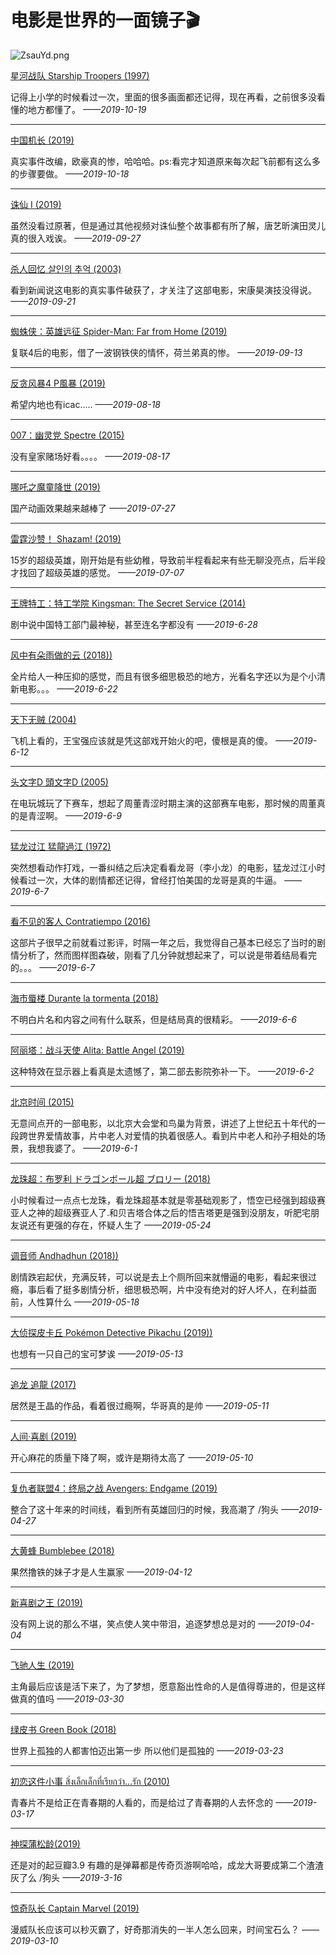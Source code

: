 # 电影是世界的一面镜子🎬

<img src="https://s2.ax1x.com/2019/07/09/Z6NSHS.md.png" alt="ZsauYd.png" border="0" />


[星河战队 Starship Troopers (1997)](https://movie.douban.com/subject/1295384/)

记得上小学的时候看过一次，里面的很多画面都还记得，现在再看，之前很多没看懂的地方都懂了。    *——2019-10-19*

---


[中国机长 (2019)](https://movie.douban.com/subject/30295905/?from=tag_all)

真实事件改编，欧豪真的惨，哈哈哈。ps:看完才知道原来每次起飞前都有这么多的步骤要做。    *——2019-10-18*

---


[诛仙 Ⅰ (2019)](https://movie.douban.com/subject/25779217/)

虽然没看过原著，但是通过其他视频对诛仙整个故事都有所了解，唐艺昕演田灵儿真的很入戏诶。    *——2019-09-27*

---

[杀人回忆 살인의 추억 (2003)](https://movie.douban.com/subject/1300299/)

看到新闻说这电影的真实事件破获了，才关注了这部电影，宋康昊演技没得说。    *——2019-09-21*

---

[蜘蛛侠：英雄远征 Spider-Man: Far from Home (2019)](https://movie.douban.com/subject/26931786/)

复联4后的电影，借了一波钢铁侠的情怀，荷兰弟真的惨。    *——2019-09-13*

---

[反贪风暴4 P風暴 (2019)](https://movie.douban.com/subject/27202819/)

希望内地也有icac.....    *——2019-08-18*

---


[007：幽灵党 Spectre (2015)](https://movie.douban.com/subject/11620560/)

没有皇家赌场好看。。。。    *——2019-08-17*

---

[哪吒之魔童降世 (2019)](https://movie.douban.com/subject/26794435/)

国产动画效果越来越棒了    *——2019-07-27*

---

[雷霆沙赞！ Shazam! (2019)](https://movie.douban.com/subject/2244426/)

15岁的超级英雄，刚开始是有些幼稚，导致前半程看起来有些无聊没亮点，后半段才找回了超级英雄的感觉。   *——2019-07-07*

---

[王牌特工：特工学院 Kingsman: The Secret Service (2014)](https://movie.douban.com/subject/24405378/)

剧中说中国特工部门最神秘，甚至连名字都没有   *——2019-6-28*

---


[风中有朵雨做的云 (2018))](https://movie.douban.com/subject/26728669/)

全片给人一种压抑的感觉，而且有很多细思极恐的地方，光看名字还以为是个小清新电影。。。   *——2019-6-22*

---


[天下无贼 (2004)](https://movie.douban.com/subject/1291550/)

飞机上看的，王宝强应该就是凭这部戏开始火的吧，傻根是真的傻。   *——2019-6-12*

---


[头文字D 頭文字D (2005)](https://movie.douban.com/subject/1329562/)

在电玩城玩了下赛车，想起了周董青涩时期主演的这部赛车电影，那时候的周董真的是青涩啊。   *——2019-6-9*

---

[猛龙过江 猛龍過江 (1972)](https://movie.douban.com/subject/1306870/)

突然想看动作打戏，一番纠结之后决定看看龙哥（李小龙）的电影，猛龙过江小时候看过一次，大体的剧情都还记得，曾经打怕美国的龙哥是真的牛逼。  *——2019-6-7*

---

[看不见的客人 Contratiempo (2016)](https://movie.douban.com/subject/26580232/)

这部片子很早之前就看过影评，时隔一年之后，我觉得自己基本已经忘了当时的剧情分析了，然而图样图森破，刚看了几分钟就想起来了，可以说是带着结局看完的。。。   *——2019-6-7*

---

[海市蜃楼 Durante la tormenta (2018)](https://movie.douban.com/subject/30164448/)

不明白片名和内容之间有什么联系，但是结局真的很精彩。   *——2019-6-6*

---


[阿丽塔：战斗天使 Alita: Battle Angel (2019)](https://movie.douban.com/subject/1652592/)

这种特效在显示器上看真是太遗憾了，第二部去影院弥补一下。   *——2019-6-2*

---


[北京时间 (2015)](https://movie.douban.com/subject/26369857/)

无意间点开的一部电影，以北京大会堂和鸟巢为背景，讲述了上世纪五十年代的一段跨世界爱情故事，片中老人对爱情的执着很感人。看到片中老人和孙子相处的场景，我想我婆了。   *——2019-6-1*

---

[龙珠超：布罗利 ドラゴンボール超 ブロリー (2018)](https://movie.douban.com/subject/27607378/)

小时候看过一点点七龙珠，看龙珠超基本就是零基础观影了，悟空已经强到超级赛亚人之神的超级赛亚人了.和贝吉塔合体之后的悟吉塔更是强到没朋友，听肥宅朋友说还有更强的存在，怀疑人生了  *——2019-05-24*

---


[调音师 Andhadhun (2018))](https://movie.douban.com/subject/30334073/)

剧情跌宕起伏，充满反转，可以说是去上个厕所回来就懵逼的电影，看起来很过瘾，事后看了挺多剧情分析，细思极恐啊，片中没有绝对的好人坏人，在利益面前，人性算什么  *——2019-05-18*

---

[大侦探皮卡丘 Pokémon Detective Pikachu (2019))](https://movie.douban.com/subject/26835471/?from=showing)

也想有一只自己的宝可梦诶  *——2019-05-13*

---

[追龙 追龍 (2017)](https://movie.douban.com/subject/26425068/)

居然是王晶的作品，看着很过瘾啊，华哥真的是帅  *——2019-05-11*

---

[人间·喜剧 (2019)](https://movie.douban.com/subject/27179414/)

开心麻花的质量下降了啊，或许是期待太高了  *——2019-05-10*

---

[复仇者联盟4：终局之战 Avengers: Endgame (2019)](https://movie.douban.com/subject/26100958/)

整合了这十年来的时间线，看到所有英雄回归的时候，我高潮了 /狗头 *——2019-04-27*

---



[大黄蜂 Bumblebee (2018)](https://movie.douban.com/subject/26394152/)

果然撸铁的妹子才是人生赢家 *——2019-04-12*

---

[新喜剧之王 (2019)](https://movie.douban.com/subject/4840388/)

没有网上说的那么不堪，笑点使人笑中带泪，追逐梦想总是对的 *——2019-04-04*

---

[飞驰人生 (2019)](https://movie.douban.com/subject/30163509/?from=subject-page)

主角最后应该是活下来了，为了梦想，愿意豁出性命的人是值得尊进的，但是这样做真的值吗  *——2019-03-30*

---

[绿皮书 Green Book (2018)](https://movie.douban.com/subject/27060077/)

世界上孤独的人都害怕迈出第一步 所以他们是孤独的  *——2019-03-23*

---


[初恋这件小事 สิ่งเล็กเล็กที่เรียกว่า…รัก (2010)](https://movie.douban.com/subject/4739952/)

青春片不是给正在青春期的人看的，而是给过了青春期的人去怀念的  *——2019-03-17*

---

[神探蒲松龄(2019)](https://movie.douban.com/subject/30163509/)

还是对的起豆瓣3.9 有趣的是弹幕都是传奇页游啊哈哈，成龙大哥要成第二个渣渣灰了么 /狗头 *——2019-3-16*

---

[惊奇队长 Captain Marvel (2019)](https://movie.douban.com/subject/26213252/)

漫威队长应该可以秒灭霸了，好奇那消失的一半人怎么回来，时间宝石么？ *——2019-03-10*